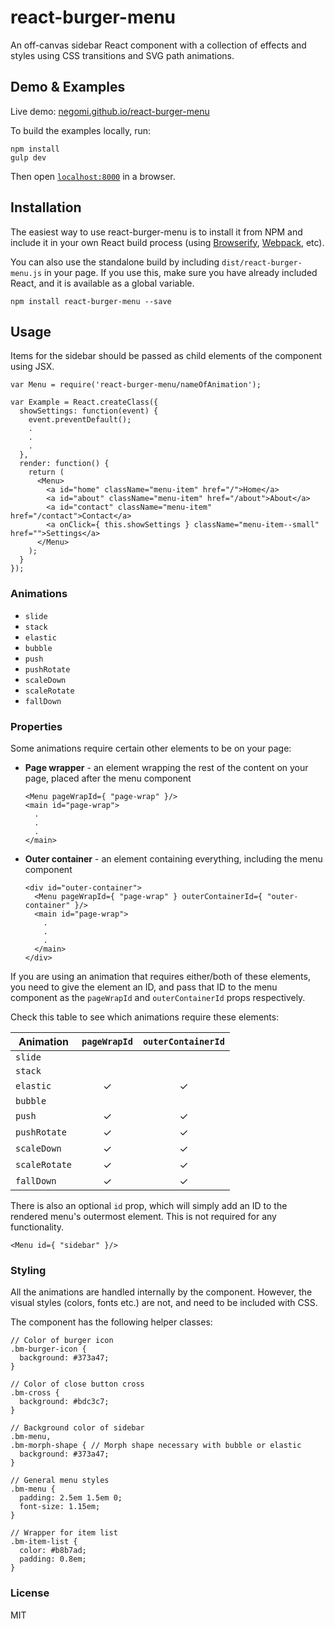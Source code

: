 # react-burger-menu

An off-canvas sidebar React component with a collection of effects and styles using CSS transitions and SVG path animations.

## Demo & Examples

Live demo: [negomi.github.io/react-burger-menu](http://negomi.github.io/react-burger-menu/)

To build the examples locally, run:

```
npm install
gulp dev
```

Then open [`localhost:8000`](http://localhost:8000) in a browser.


## Installation

The easiest way to use react-burger-menu is to install it from NPM and include it in your own React build process (using [Browserify](http://browserify.org), [Webpack](http://webpack.github.io/), etc).

You can also use the standalone build by including `dist/react-burger-menu.js` in your page. If you use this, make sure you have already included React, and it is available as a global variable.

```
npm install react-burger-menu --save
```

## Usage

Items for the sidebar should be passed as child elements of the component using JSX.

```
var Menu = require('react-burger-menu/nameOfAnimation');

var Example = React.createClass({
  showSettings: function(event) {
    event.preventDefault();
    .
    .
    .
  },
  render: function() {
    return (
      <Menu>
        <a id="home" className="menu-item" href="/">Home</a>
        <a id="about" className="menu-item" href="/about">About</a>
        <a id="contact" className="menu-item" href="/contact">Contact</a>
        <a onClick={ this.showSettings } className="menu-item--small" href="">Settings</a>
      </Menu>
    );
  }
});

```

### Animations

* `slide`
* `stack`
* `elastic`
* `bubble`
* `push`
* `pushRotate`
* `scaleDown`
* `scaleRotate`
* `fallDown`

### Properties

Some animations require certain other elements to be on your page:

* **Page wrapper** - an element wrapping the rest of the content on your page, placed after the menu component

  ```
  <Menu pageWrapId={ "page-wrap" }/>
  <main id="page-wrap">
    .
    .
    .
  </main>
  ```

* **Outer container** - an element containing everything, including the menu component
  ```
  <div id="outer-container">
    <Menu pageWrapId={ "page-wrap" } outerContainerId={ "outer-container" }/>
    <main id="page-wrap">
      .
      .
      .
    </main>
  </div>
  ```

If you are using an animation that requires either/both of these elements, you need to give the element an ID, and pass that ID to the menu component as the `pageWrapId` and `outerContainerId` props respectively.

Check this table to see which animations require these elements:

Animation | `pageWrapId` | `outerContainerId`
--- | :---: | :---:
`slide` | |
`stack` | |
`elastic` | &#x2713; | &#x2713;
`bubble` | |
`push` | &#x2713; | &#x2713;
`pushRotate` |  &#x2713;  |  &#x2713;
`scaleDown` |  &#x2713;  |  &#x2713;
`scaleRotate` |  &#x2713;  |  &#x2713;
`fallDown` |  &#x2713;  |  &#x2713;

There is also an optional `id` prop, which will simply add an ID to the rendered menu's outermost element. This is not required for any functionality.

```
<Menu id={ "sidebar" }/>
```

### Styling

All the animations are handled internally by the component. However, the visual styles (colors, fonts etc.) are not, and need to be included with CSS.

The component has the following helper classes:

```
// Color of burger icon
.bm-burger-icon {
  background: #373a47;
}

// Color of close button cross
.bm-cross {
  background: #bdc3c7;
}

// Background color of sidebar
.bm-menu,
.bm-morph-shape { // Morph shape necessary with bubble or elastic
  background: #373a47;
}

// General menu styles
.bm-menu {
  padding: 2.5em 1.5em 0;
  font-size: 1.15em;
}

// Wrapper for item list
.bm-item-list {
  color: #b8b7ad;
  padding: 0.8em;
}

```

### License

MIT
